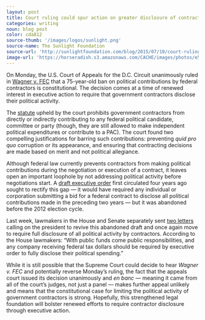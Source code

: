 ```yaml
---
layout: post
title: Court ruling could spur action on greater disclosure of contractor contributions
categories: writing
noun: blog post
color: cda812
source-thumb: '/images/logos/sunlight.png'
source-name: The Sunlight Foundation
source-url: 'http://sunlightfoundation.com/blog/2015/07/10/court-ruling-could-spur-action-on-greater-disclosure-of-contractor-contributions/'
image-url: 'https://horseradish.s3.amazonaws.com/CACHE/images/photos/e5/fe/19e10a86486e/District_of_Columbia_Court_of_Appeals_Seal.svg-300.png'
---
```


On Monday, the U.S. Court of Appeals for the D.C. Circuit unanimously
ruled in [Wagner v.
FEC](http://www.cadc.uscourts.gov/internet/opinions.nsf/75398759A3FE855D85257E7B00527FA0/$file/13-5162-1561227.pdf)
that a 75-year-old ban on political contributions by federal contractors
is constitutional. The decision comes at a time of renewed interest in
executive action to require that government contractors disclose their
political activity.

The [statute](https://www.law.cornell.edu/uscode/text/52/30119) upheld
by the court prohibits government contractors from directly or
indirectly contributing to any federal political candidate, committee or
party (though, they are still allowed to make independent political
expenditures or contribute to a PAC). The court found two compelling
justifications for barring such contributions: preventing *quid pro quo*
corruption or its appearance, and ensuring that contracting decisions
are made based on merit and not political allegiance.

Although federal law currently prevents contractors from making
political contributions during the negotiation or execution of a
contract, it leaves open an important loophole by not addressing
political activity before negotiations start. A [draft executive
order](http://www.scribd.com/doc/53440033/Executive-Order-Disclosure-of-Political-Spending-by-Government-Contractors)
first circulated four years ago sought to rectify this gap — it would
have required any individual or corporation submitting a bid for a
federal contract to disclose all political contributions made in the
preceding two years — but it was abandoned before the 2012 election
cycle.

Last week, lawmakers in the House and Senate separately sent [two
letters](http://eshoo.house.gov/issues/justice/bicameral-call-for-greater-transparency-in-political-spending/)
calling on the president to revive this abandoned draft and once again
move to require full disclosure of all political activity by
contractors. According to the House lawmakers: “With public funds come
public responsibilities, and any company receiving federal tax dollars
should be required by executive order to fully disclose their political
spending.”

While it is still possible that the Supreme Court could decide to hear
*Wagner v. FEC* and potentially reverse Monday’s ruling, the fact that
the appeals court issued its decision unanimously and *en banc* —
meaning it came from all of the court’s judges, not just a panel — makes
further appeal unlikely and means that the constitutional case for
limiting the political activity of government contractors is strong.
Hopefully, this strengthened legal foundation will bolster renewed
efforts to require contractor disclosure through executive action.
